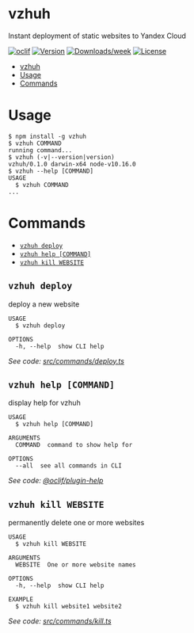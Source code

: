 # vzhuh

Instant deployment of static websites to Yandex Cloud

[![oclif](https://img.shields.io/badge/cli-oclif-brightgreen.svg)](https://oclif.io)
[![Version](https://img.shields.io/npm/v/vzhuh.svg)](https://npmjs.org/package/vzhuh)
[![Downloads/week](https://img.shields.io/npm/dw/vzhuh.svg)](https://npmjs.org/package/vzhuh)
[![License](https://img.shields.io/npm/l/vzhuh.svg)](https://github.com/pyzhianov/vzhuh/blob/master/package.json)

<!-- toc -->
* [vzhuh](#vzhuh)
* [Usage](#usage)
* [Commands](#commands)
<!-- tocstop -->

# Usage

<!-- usage -->
```sh-session
$ npm install -g vzhuh
$ vzhuh COMMAND
running command...
$ vzhuh (-v|--version|version)
vzhuh/0.1.0 darwin-x64 node-v10.16.0
$ vzhuh --help [COMMAND]
USAGE
  $ vzhuh COMMAND
...
```
<!-- usagestop -->

# Commands

<!-- commands -->
* [`vzhuh deploy`](#vzhuh-deploy)
* [`vzhuh help [COMMAND]`](#vzhuh-help-command)
* [`vzhuh kill WEBSITE`](#vzhuh-kill-website)

## `vzhuh deploy`

deploy a new website

```
USAGE
  $ vzhuh deploy

OPTIONS
  -h, --help  show CLI help
```

_See code: [src/commands/deploy.ts](https://github.com/pyzhianov/vzhuh/blob/v0.1.0/src/commands/deploy.ts)_

## `vzhuh help [COMMAND]`

display help for vzhuh

```
USAGE
  $ vzhuh help [COMMAND]

ARGUMENTS
  COMMAND  command to show help for

OPTIONS
  --all  see all commands in CLI
```

_See code: [@oclif/plugin-help](https://github.com/oclif/plugin-help/blob/v2.2.1/src/commands/help.ts)_

## `vzhuh kill WEBSITE`

permanently delete one or more websites

```
USAGE
  $ vzhuh kill WEBSITE

ARGUMENTS
  WEBSITE  One or more website names

OPTIONS
  -h, --help  show CLI help

EXAMPLE
  $ vzhuh kill website1 website2
```

_See code: [src/commands/kill.ts](https://github.com/pyzhianov/vzhuh/blob/v0.1.0/src/commands/kill.ts)_
<!-- commandsstop -->
